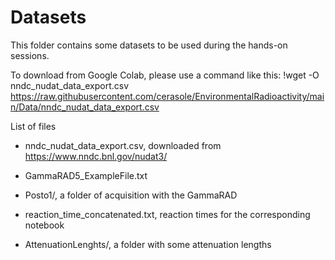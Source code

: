# Datasets

This folder contains some datasets to be used during the hands-on sessions.

To download from Google Colab, please use a command like this:
!wget -O nndc_nudat_data_export.csv https://raw.githubusercontent.com/cerasole/EnvironmentalRadioactivity/main/Data/nndc_nudat_data_export.csv

List of files
 - nndc_nudat_data_export.csv, downloaded from https://www.nndc.bnl.gov/nudat3/

 - GammaRAD5_ExampleFile.txt

 - Posto1/, a folder of acquisition with the GammaRAD

 - reaction_time_concatenated.txt, reaction times for the corresponding notebook

 - AttenuationLenghts/, a folder with some attenuation lengths


